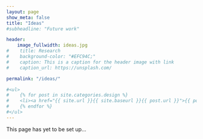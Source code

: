 ```yaml
---
layout: page
show_meta: false
title: "Ideas"
#subheadline: "Future work"

header:
    image_fullwidth: ideas.jpg
#    title: Research    
#    background-color: "#EFC94C;"
#    caption: This is a caption for the header image with link
#    caption_url: https://unsplash.com/

permalink: "/ideas/"

#<ul>
#    {% for post in site.categories.design %}
#    <li><a href="{{ site.url }}{{ site.baseurl }}{{ post.url }}">{{ post.title }}</a></li>
#    {% endfor %}
#</ul>
---
```


This page has yet to be set up...


